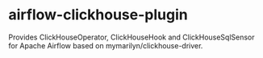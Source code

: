 # airflow-clickhouse-plugin
Provides ClickHouseOperator, ClickHouseHook and ClickHouseSqlSensor for Apache Airflow based on mymarilyn/clickhouse-driver.
